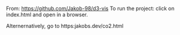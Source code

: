 From: https://github.com/Jakob-98/d3-vis
To run the project: 
click on index.html and open in a browser. 

Alternernatively, go to https:jakobs.dev/co2.html
